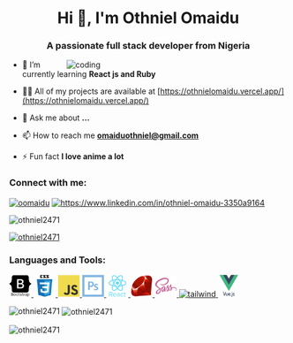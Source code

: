 <h1 align="center">Hi 👋, I'm Othniel Omaidu</h1>
<h3 align="center">A passionate full stack developer from Nigeria</h3>
<img align="right" alt="coding" width="400" src="https://camo.githubusercontent.com/5ddf73ad3a205111cf8c686f687fc216c2946a75005718c8da5b837ad9de78c9/68747470733a2f2f7468756d62732e6766796361742e636f6d2f4576696c4e657874446576696c666973682d736d616c6c2e676966">



- 🌱 I’m currently learning **React js and Ruby**

- 👨‍💻 All of my projects are available at [https://othnielomaidu.vercel.app/](https://othnielomaidu.vercel.app/)

- 💬 Ask me about **...**

- 📫 How to reach me **omaiduothniel@gmail.com**

- ⚡ Fun fact **I love anime a lot**

<h3 align="left">Connect with me:</h3>
<p align="left">
<a href="https://twitter.com/oomaidu" target="blank"><img align="center" src="https://raw.githubusercontent.com/rahuldkjain/github-profile-readme-generator/master/src/images/icons/Social/twitter.svg" alt="oomaidu" height="30" width="40" /></a>
<a href="https://linkedin.com/in/https://www.linkedin.com/in/othniel-omaidu-3350a9164" target="blank"><img align="center" src="https://raw.githubusercontent.com/rahuldkjain/github-profile-readme-generator/master/src/images/icons/Social/linked-in-alt.svg" alt="https://www.linkedin.com/in/othniel-omaidu-3350a9164" height="30" width="40" /></a>
</p>

<p align="left"> <img src="https://komarev.com/ghpvc/?username=othniel2471&label=Profile%20views&color=0e75b6&style=flat" alt="othniel2471" /> </p>

<p align="left"> <a href="https://github.com/ryo-ma/github-profile-trophy"><img src="https://github-profile-trophy.vercel.app/?username=othniel2471" alt="othniel2471" /></a> </p>

<h3 align="left">Languages and Tools:</h3>
<p align="left"> <a href="https://getbootstrap.com" target="_blank" rel="noreferrer"> <img src="https://raw.githubusercontent.com/devicons/devicon/master/icons/bootstrap/bootstrap-plain-wordmark.svg" alt="bootstrap" width="40" height="40"/> </a> <a href="https://www.w3schools.com/css/" target="_blank" rel="noreferrer"> <img src="https://raw.githubusercontent.com/devicons/devicon/master/icons/css3/css3-original-wordmark.svg" alt="css3" width="40" height="40"/> </a> <a href="https://developer.mozilla.org/en-US/docs/Web/JavaScript" target="_blank" rel="noreferrer"> <img src="https://raw.githubusercontent.com/devicons/devicon/master/icons/javascript/javascript-original.svg" alt="javascript" width="40" height="40"/> </a> <a href="https://www.photoshop.com/en" target="_blank" rel="noreferrer"> <img src="https://raw.githubusercontent.com/devicons/devicon/master/icons/photoshop/photoshop-line.svg" alt="photoshop" width="40" height="40"/> </a> <a href="https://reactjs.org/" target="_blank" rel="noreferrer"> <img src="https://raw.githubusercontent.com/devicons/devicon/master/icons/react/react-original-wordmark.svg" alt="react" width="40" height="40"/> </a> <a href="https://www.ruby-lang.org/en/" target="_blank" rel="noreferrer"> <img src="https://raw.githubusercontent.com/devicons/devicon/master/icons/ruby/ruby-original.svg" alt="ruby" width="40" height="40"/> </a> <a href="https://sass-lang.com" target="_blank" rel="noreferrer"> <img src="https://raw.githubusercontent.com/devicons/devicon/master/icons/sass/sass-original.svg" alt="sass" width="40" height="40"/> </a> <a href="https://tailwindcss.com/" target="_blank" rel="noreferrer"> <img src="https://www.vectorlogo.zone/logos/tailwindcss/tailwindcss-icon.svg" alt="tailwind" width="40" height="40"/> </a> <a href="https://vuejs.org/" target="_blank" rel="noreferrer"> <img src="https://raw.githubusercontent.com/devicons/devicon/master/icons/vuejs/vuejs-original-wordmark.svg" alt="vuejs" width="40" height="40"/> </a> </p>

<p><img align="left" src="https://github-readme-stats.vercel.app/api/top-langs?username=othniel2471&show_icons=true&locale=en&layout=compact" alt="othniel2471" /></p>

<p>&nbsp;<img align="center" src="https://github-readme-stats.vercel.app/api?username=othniel2471&show_icons=true&locale=en" alt="othniel2471" /></p>

<p><img align="center" src="https://github-readme-streak-stats.herokuapp.com/?user=othniel2471&" alt="othniel2471" /></p>
